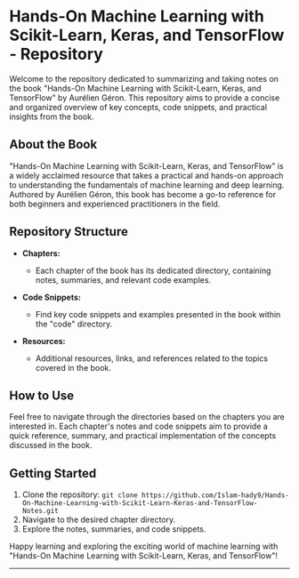 # Hands-On Machine Learning with Scikit-Learn, Keras, and TensorFlow - Repository

Welcome to the repository dedicated to summarizing and taking notes on the book "Hands-On Machine Learning with Scikit-Learn, Keras, and TensorFlow" by Aurélien Géron. This repository aims to provide a concise and organized overview of key concepts, code snippets, and practical insights from the book.

## About the Book

"Hands-On Machine Learning with Scikit-Learn, Keras, and TensorFlow" is a widely acclaimed resource that takes a practical and hands-on approach to understanding the fundamentals of machine learning and deep learning. Authored by Aurélien Géron, this book has become a go-to reference for both beginners and experienced practitioners in the field.

## Repository Structure

- **Chapters:**
  - Each chapter of the book has its dedicated directory, containing notes, summaries, and relevant code examples.
  
- **Code Snippets:**
  - Find key code snippets and examples presented in the book within the "code" directory.

- **Resources:**
  - Additional resources, links, and references related to the topics covered in the book.

## How to Use

Feel free to navigate through the directories based on the chapters you are interested in. Each chapter's notes and code snippets aim to provide a quick reference, summary, and practical implementation of the concepts discussed in the book.

## Getting Started

1. Clone the repository: `git clone https://github.com/Islam-hady9/Hands-On-Machine-Learning-with-Scikit-Learn-Keras-and-TensorFlow-Notes.git`
2. Navigate to the desired chapter directory.
3. Explore the notes, summaries, and code snippets.

Happy learning and exploring the exciting world of machine learning with "Hands-On Machine Learning with Scikit-Learn, Keras, and TensorFlow"!

---
